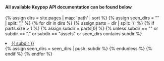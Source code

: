 ---
---
#### All available Keypop API documentation can be found below

{% assign dirs = site.pages | map: 'path' | sort %}
{% assign seen_dirs = "" | split: "," %}
{% for dir in dirs %}
{% assign parts = dir | split: '/' %}
{% if parts.size > 1 %}
{% assign subdir = parts[0] %}
{% unless subdir == "" or subdir == "." or subdir == "assets" or seen_dirs contains subdir %}
<li><a href="{{ subdir | relative_url }}">{{ subdir }}</a></li>
{% assign seen_dirs = seen_dirs | push: subdir %}
{% endunless %}
{% endif %}
{% endfor %}
